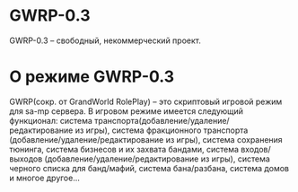 GWRP-0.3
========

GWRP-0.3 – свободный, некоммерческий проект.



О режиме GWRP-0.3
=================
GWRP(сокр. от GrandWorld RolePlay) – это скриптовый игровой режим для sa-mp сервера. 
В игровом режиме имеется следующий функционал: система транспорта(добавление/удаление/редактирование из игры),
система фракционного транспорта (добавление/удаление/редактирование из игры),
система сохранения тюнинга,
система бизнесов и их захвата бандами,
система входов/выходов (добавление/удаление/редактирование из игры),
система черного списка для банд/мафий,
система бана/разбана,
система домов 
и многое другое...
